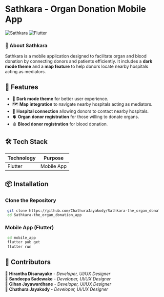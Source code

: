 # Sathkara - Organ Donation Mobile App

![Sathkara](https://img.shields.io/badge/Sathkara-Organ%20Donation%20App-green?style=for-the-badge)
![Flutter](https://img.shields.io/badge/Mobile-Flutter-blue?style=for-the-badge)

### 🚀 About Sathkara
Sathkara is a mobile application designed to facilitate organ and blood donation by connecting donors and patients efficiently. It includes a **dark mode theme** and a **map feature** to help donors locate nearby hospitals acting as mediators.

## 📱 Features
- 🌙 **Dark mode theme** for better user experience.
- 🗺️ **Map integration** to navigate nearby hospitals acting as mediators.
- 🏥 **Hospital connection** allowing donors to contact nearby hospitals.
- 🫀 **Organ donor registration** for those willing to donate organs.
- 🩸 **Blood donor registration** for blood donation.

## 🛠 Tech Stack
| Technology  | Purpose |
|------------|---------|
| Flutter | Mobile App |

## 📦 Installation
### Clone the Repository
```bash
 git clone https://github.com/ChathuraJayakody/Sathkara-the_organ_donation_app.git
 cd Sathkara-the_organ_donation_app
```
### Mobile App (Flutter)
```bash
 cd mobile_app
 flutter pub get
 flutter run
```

## 🤝 Contributors
👤 **Hirantha Disanayake** - _Developer, UI/UX Designer_  
👤 **Sandeepa Sadewake** - _Developer, UI/UX Designer_  
👤 **Gihan Jayawardhane** - _Developer, UI/UX Designer_  
👤 **Chathura Jayakody** - _Developer, UI/UX Designer_

